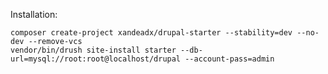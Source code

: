 Installation:

    composer create-project xandeadx/drupal-starter --stability=dev --no-dev --remove-vcs
    vendor/bin/drush site-install starter --db-url=mysql://root:root@localhost/drupal --account-pass=admin
